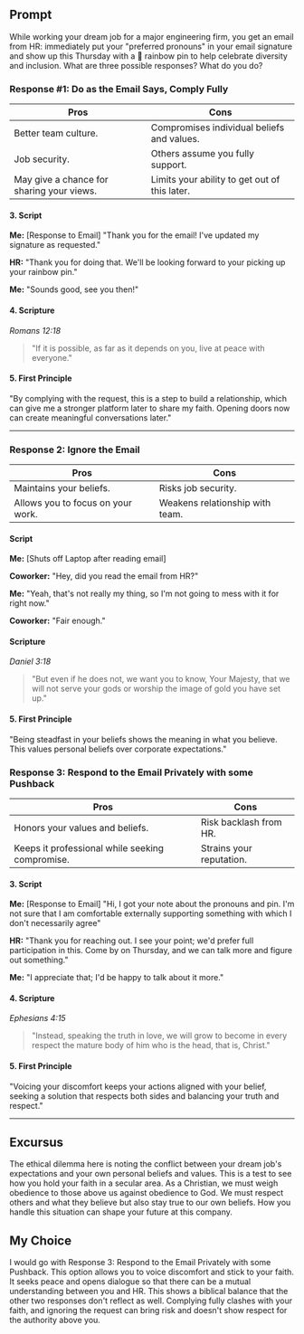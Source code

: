 ## Prompt
While working your dream job for a major engineering firm, you get an email from HR: immediately put your "preferred pronouns" in your email signature and show up this Thursday with a 🌈 rainbow pin to help celebrate diversity and inclusion. What are three possible responses? What do you do?

### Response #1: Do as the Email Says, Comply Fully

| Pros                          | Cons                                   |
|-------------------------------|----------------------------------------|
| Better team culture.           | Compromises individual beliefs and values.  |
| Job security.                |   Others assume you fully support.   |
| May give a chance for sharing your views.         | Limits your ability to get out of this later. |


#### 3. Script

**Me:** [Response to Email] "Thank you for the email! I've updated my signature as requested."

**HR:** "Thank you for doing that. We'll be looking forward to your picking up your rainbow pin."

**Me:** "Sounds good, see you then!"


#### 4. Scripture

*Romans 12:18*  
>"If it is possible, as far as it depends on you, live at peace with everyone."

#### 5. First Principle
"By complying with the request, this is a step to build a relationship, which can give me a stronger platform later to share my faith. Opening doors now can create meaningful conversations later."

***
### Response 2: Ignore the Email


| Pros                          | Cons                                   |
|-------------------------------|----------------------------------------|
| Maintains your beliefs.       | Risks job security.    |
| Allows you to focus on your work. | Weakens relationship with team.   | 

#### Script

**Me:** [Shuts off Laptop after reading email]

**Coworker:** "Hey, did you read the email from HR?"

**Me:** "Yeah, that's not really my thing, so I'm not going to mess with it for right now."

**Coworker:** "Fair enough."

#### Scripture

*Daniel 3:18* 
>"But even if he does not, we want you to know, Your Majesty, that we will not serve your gods or worship the image of gold you have set up."

#### 5. First Principle
"Being steadfast in your beliefs shows the meaning in what you believe. This values personal beliefs over corporate expectations."

### Response 3: Respond to the Email Privately with some Pushback

| Pros                          | Cons                                   |
|-------------------------------|----------------------------------------|
| Honors your values and beliefs.   | Risk backlash from HR.       |
| Keeps it professional while seeking compromise. | Strains your reputation.   | 

#### 3. Script

**Me:** [Response to Email] "Hi, I got your note about the pronouns and pin. I'm not sure that I am comfortable externally supporting something with which I don't necessarily agree"

**HR:** "Thank you for reaching out. I see your point; we'd prefer full participation in this. Come by on Thursday, and we can talk more and figure out something."

**Me:** "I appreciate that; I'd be happy to talk about it more."

#### 4. Scripture

*Ephesians 4:15* 
> "Instead, speaking the truth in love, we will grow to become in every respect the mature body of him who is the head, that is, Christ."

#### 5. First Principle
"Voicing your discomfort keeps your actions aligned with your belief, seeking a solution that respects both sides and balancing your truth and respect."
***

## Excursus
The ethical dilemma here is noting the conflict between your dream job's expectations and your own personal beliefs and values. This is a test to see how you hold your faith in a secular area. As a Christian, we must weigh obedience to those above us against obedience to God. We must respect others and what they believe but also stay true to our own beliefs. How you handle this situation can shape your future at this company.

## My Choice
I would go with Response 3: Respond to the Email Privately with some Pushback. This option allows you to voice discomfort and stick to your faith. It seeks peace and opens dialogue so that there can be a mutual understanding between you and HR. This shows a biblical balance that the other two responses don't reflect as well. Complying fully clashes with your faith, and ignoring the request can bring risk and doesn't show respect for the authority above you.